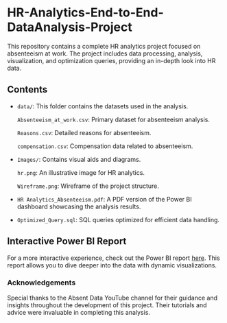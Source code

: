 # HR-Analytics-End-to-End-DataAnalysis-Project

This repository contains a complete HR analytics project focused on absenteeism at work. The project includes data processing, analysis, visualization, and optimization queries, providing an in-depth look into HR data.

## Contents 
- `data/`: This folder contains the datasets used in the analysis.

  `Absenteeism_at_work.csv`: Primary dataset for absenteeism analysis.

  `Reasons.csv`: Detailed reasons for absenteeism.

  `compensation.csv`: Compensation data related to absenteeism.

- `Images/`: Contains visual aids and diagrams.

   `hr.png`: An illustrative image for HR analytics.
  
   `Wireframe.png`: Wireframe of the project structure.
  
- `HR Analytics_Absenteeism.pdf`: A PDF version of the Power BI dashboard showcasing the analysis results.
  
- `Optimized_Query.sql`: SQL queries optimized for efficient data handling.


## Interactive Power BI Report

For a more interactive experience, check out the Power BI report [here](https://mavenanalytics.io/project/10319). This report allows you to dive deeper into the data with dynamic visualizations.





### Acknowledgements
Special thanks to the Absent Data YouTube channel for their guidance and insights throughout the development of this project. Their tutorials and advice were invaluable in completing this analysis.

